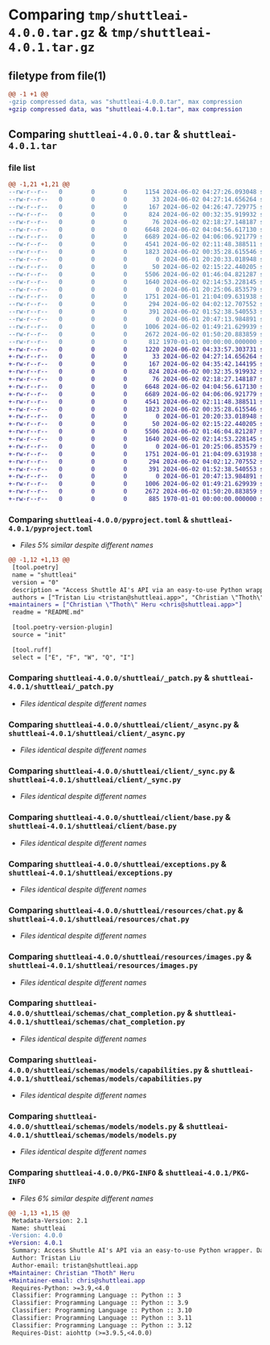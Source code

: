 # Comparing `tmp/shuttleai-4.0.0.tar.gz` & `tmp/shuttleai-4.0.1.tar.gz`

## filetype from file(1)

```diff
@@ -1 +1 @@
-gzip compressed data, was "shuttleai-4.0.0.tar", max compression
+gzip compressed data, was "shuttleai-4.0.1.tar", max compression
```

## Comparing `shuttleai-4.0.0.tar` & `shuttleai-4.0.1.tar`

### file list

```diff
@@ -1,21 +1,21 @@
--rw-r--r--   0        0        0     1154 2024-06-02 04:27:26.093048 shuttleai-4.0.0/pyproject.toml
--rw-r--r--   0        0        0       33 2024-06-02 04:27:14.656264 shuttleai-4.0.0/README.md
--rw-r--r--   0        0        0      167 2024-06-02 04:26:47.729775 shuttleai-4.0.0/shuttleai/__init__.py
--rw-r--r--   0        0        0      824 2024-06-02 00:32:35.919932 shuttleai-4.0.0/shuttleai/_patch.py
--rw-r--r--   0        0        0       76 2024-06-02 02:18:27.148187 shuttleai-4.0.0/shuttleai/client/__init__.py
--rw-r--r--   0        0        0     6648 2024-06-02 04:04:56.617130 shuttleai-4.0.0/shuttleai/client/_async.py
--rw-r--r--   0        0        0     6689 2024-06-02 04:06:06.921779 shuttleai-4.0.0/shuttleai/client/_sync.py
--rw-r--r--   0        0        0     4541 2024-06-02 02:11:48.388511 shuttleai-4.0.0/shuttleai/client/base.py
--rw-r--r--   0        0        0     1823 2024-06-02 00:35:28.615546 shuttleai-4.0.0/shuttleai/exceptions.py
--rw-r--r--   0        0        0        0 2024-06-01 20:20:33.018948 shuttleai-4.0.0/shuttleai/py.typed
--rw-r--r--   0        0        0       50 2024-06-02 02:15:22.440205 shuttleai-4.0.0/shuttleai/resources/__init__.py
--rw-r--r--   0        0        0     5506 2024-06-02 01:46:04.821287 shuttleai-4.0.0/shuttleai/resources/chat.py
--rw-r--r--   0        0        0     1640 2024-06-02 02:14:53.228145 shuttleai-4.0.0/shuttleai/resources/images.py
--rw-r--r--   0        0        0        0 2024-06-01 20:25:06.853579 shuttleai-4.0.0/shuttleai/schemas/__init__.py
--rw-r--r--   0        0        0     1751 2024-06-01 21:04:09.631938 shuttleai-4.0.0/shuttleai/schemas/chat_completion.py
--rw-r--r--   0        0        0      294 2024-06-02 04:02:12.707552 shuttleai-4.0.0/shuttleai/schemas/common.py
--rw-r--r--   0        0        0      391 2024-06-02 01:52:38.540553 shuttleai-4.0.0/shuttleai/schemas/images_generations.py
--rw-r--r--   0        0        0        0 2024-06-01 20:47:13.984891 shuttleai-4.0.0/shuttleai/schemas/models/__init__.py
--rw-r--r--   0        0        0     1006 2024-06-02 01:49:21.629939 shuttleai-4.0.0/shuttleai/schemas/models/capabilities.py
--rw-r--r--   0        0        0     2672 2024-06-02 01:50:20.883859 shuttleai-4.0.0/shuttleai/schemas/models/models.py
--rw-r--r--   0        0        0      812 1970-01-01 00:00:00.000000 shuttleai-4.0.0/PKG-INFO
+-rw-r--r--   0        0        0     1220 2024-06-02 04:33:57.303731 shuttleai-4.0.1/pyproject.toml
+-rw-r--r--   0        0        0       33 2024-06-02 04:27:14.656264 shuttleai-4.0.1/README.md
+-rw-r--r--   0        0        0      167 2024-06-02 04:35:42.144195 shuttleai-4.0.1/shuttleai/__init__.py
+-rw-r--r--   0        0        0      824 2024-06-02 00:32:35.919932 shuttleai-4.0.1/shuttleai/_patch.py
+-rw-r--r--   0        0        0       76 2024-06-02 02:18:27.148187 shuttleai-4.0.1/shuttleai/client/__init__.py
+-rw-r--r--   0        0        0     6648 2024-06-02 04:04:56.617130 shuttleai-4.0.1/shuttleai/client/_async.py
+-rw-r--r--   0        0        0     6689 2024-06-02 04:06:06.921779 shuttleai-4.0.1/shuttleai/client/_sync.py
+-rw-r--r--   0        0        0     4541 2024-06-02 02:11:48.388511 shuttleai-4.0.1/shuttleai/client/base.py
+-rw-r--r--   0        0        0     1823 2024-06-02 00:35:28.615546 shuttleai-4.0.1/shuttleai/exceptions.py
+-rw-r--r--   0        0        0        0 2024-06-01 20:20:33.018948 shuttleai-4.0.1/shuttleai/py.typed
+-rw-r--r--   0        0        0       50 2024-06-02 02:15:22.440205 shuttleai-4.0.1/shuttleai/resources/__init__.py
+-rw-r--r--   0        0        0     5506 2024-06-02 01:46:04.821287 shuttleai-4.0.1/shuttleai/resources/chat.py
+-rw-r--r--   0        0        0     1640 2024-06-02 02:14:53.228145 shuttleai-4.0.1/shuttleai/resources/images.py
+-rw-r--r--   0        0        0        0 2024-06-01 20:25:06.853579 shuttleai-4.0.1/shuttleai/schemas/__init__.py
+-rw-r--r--   0        0        0     1751 2024-06-01 21:04:09.631938 shuttleai-4.0.1/shuttleai/schemas/chat_completion.py
+-rw-r--r--   0        0        0      294 2024-06-02 04:02:12.707552 shuttleai-4.0.1/shuttleai/schemas/common.py
+-rw-r--r--   0        0        0      391 2024-06-02 01:52:38.540553 shuttleai-4.0.1/shuttleai/schemas/images_generations.py
+-rw-r--r--   0        0        0        0 2024-06-01 20:47:13.984891 shuttleai-4.0.1/shuttleai/schemas/models/__init__.py
+-rw-r--r--   0        0        0     1006 2024-06-02 01:49:21.629939 shuttleai-4.0.1/shuttleai/schemas/models/capabilities.py
+-rw-r--r--   0        0        0     2672 2024-06-02 01:50:20.883859 shuttleai-4.0.1/shuttleai/schemas/models/models.py
+-rw-r--r--   0        0        0      885 1970-01-01 00:00:00.000000 shuttleai-4.0.1/PKG-INFO
```

### Comparing `shuttleai-4.0.0/pyproject.toml` & `shuttleai-4.0.1/pyproject.toml`

 * *Files 5% similar despite different names*

```diff
@@ -1,12 +1,13 @@
 [tool.poetry]
 name = "shuttleai"
 version = "0"
 description = "Access Shuttle AI's API via an easy-to-use Python wrapper. Dashboard: https://shuttleai.app Discord: https://discord.gg/shuttleai"
 authors = ["Tristan Liu <tristan@shuttleai.app>", "Christian \"Thoth\" Heru <chris@shuttleai.app>"]
+maintainers = ["Christian \"Thoth\" Heru <chris@shuttleai.app>"]
 readme = "README.md"
 
 [tool.poetry-version-plugin]
 source = "init"
 
 [tool.ruff]
 select = ["E", "F", "W", "Q", "I"]
```

### Comparing `shuttleai-4.0.0/shuttleai/_patch.py` & `shuttleai-4.0.1/shuttleai/_patch.py`

 * *Files identical despite different names*

### Comparing `shuttleai-4.0.0/shuttleai/client/_async.py` & `shuttleai-4.0.1/shuttleai/client/_async.py`

 * *Files identical despite different names*

### Comparing `shuttleai-4.0.0/shuttleai/client/_sync.py` & `shuttleai-4.0.1/shuttleai/client/_sync.py`

 * *Files identical despite different names*

### Comparing `shuttleai-4.0.0/shuttleai/client/base.py` & `shuttleai-4.0.1/shuttleai/client/base.py`

 * *Files identical despite different names*

### Comparing `shuttleai-4.0.0/shuttleai/exceptions.py` & `shuttleai-4.0.1/shuttleai/exceptions.py`

 * *Files identical despite different names*

### Comparing `shuttleai-4.0.0/shuttleai/resources/chat.py` & `shuttleai-4.0.1/shuttleai/resources/chat.py`

 * *Files identical despite different names*

### Comparing `shuttleai-4.0.0/shuttleai/resources/images.py` & `shuttleai-4.0.1/shuttleai/resources/images.py`

 * *Files identical despite different names*

### Comparing `shuttleai-4.0.0/shuttleai/schemas/chat_completion.py` & `shuttleai-4.0.1/shuttleai/schemas/chat_completion.py`

 * *Files identical despite different names*

### Comparing `shuttleai-4.0.0/shuttleai/schemas/models/capabilities.py` & `shuttleai-4.0.1/shuttleai/schemas/models/capabilities.py`

 * *Files identical despite different names*

### Comparing `shuttleai-4.0.0/shuttleai/schemas/models/models.py` & `shuttleai-4.0.1/shuttleai/schemas/models/models.py`

 * *Files identical despite different names*

### Comparing `shuttleai-4.0.0/PKG-INFO` & `shuttleai-4.0.1/PKG-INFO`

 * *Files 6% similar despite different names*

```diff
@@ -1,13 +1,15 @@
 Metadata-Version: 2.1
 Name: shuttleai
-Version: 4.0.0
+Version: 4.0.1
 Summary: Access Shuttle AI's API via an easy-to-use Python wrapper. Dashboard: https://shuttleai.app Discord: https://discord.gg/shuttleai
 Author: Tristan Liu
 Author-email: tristan@shuttleai.app
+Maintainer: Christian "Thoth" Heru
+Maintainer-email: chris@shuttleai.app
 Requires-Python: >=3.9,<4.0
 Classifier: Programming Language :: Python :: 3
 Classifier: Programming Language :: Python :: 3.9
 Classifier: Programming Language :: Python :: 3.10
 Classifier: Programming Language :: Python :: 3.11
 Classifier: Programming Language :: Python :: 3.12
 Requires-Dist: aiohttp (>=3.9.5,<4.0.0)
```

